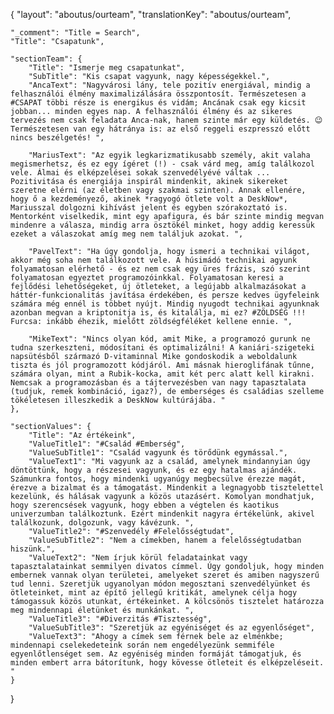 {
    "layout": "aboutus/ourteam",
	"translationKey": "aboutus/ourteam",

    "_comment": "Title = Search", 
    "Title": "Csapatunk",

    "sectionTeam": {
		"Title": "Ismerje meg csapatunkat",
        "SubTitle": "Kis csapat vagyunk, nagy képességekkel.",
        "AncaText": "Nagyvárosi lány, tele pozitív energiával, mindig a felhasználói élmény maximalizálására összpontosít. Természetesen a #CSAPAT többi része is energikus és vidám; Ancának csak egy kicsit jobban... minden egyes nap. A felhasználói élmény és az sikeres tervezés nem csak feladata Anca-nak, hanem szinte már egy küldetés. 😉 Természetesen van egy hátránya is: az első reggeli eszpresszó előtt nincs beszélgetés! ",

        "MariusText": "Az egyik legkarizmatikusabb személy, akit valaha megismerhetsz, és ez egy ígéret (!) - csak várd meg, amíg találkozol vele. Álmai és elképzelései sokak szenvedélyévé váltak ... Pozitivitása és energiája inspirál mindenkit, akinek sikereket szeretne elérni (az életben vagy szakmai szinten). Annak ellenére, hogy ő a kezdeményező, akinek *ragyogó ötlete volt a DeskNow*, Mariusszal dolgozni kihívást jelent és egyben szórakoztató is. Mentorként viselkedik, mint egy apafigura, és bár szinte mindig megvan mindenre a válasza, mindig arra ösztökél minket, hogy addig keressük ezeket a válaszokat amíg meg nem találjuk azokat. ",

        "PavelText": "Ha úgy gondolja, hogy ismeri a technikai világot, akkor még soha nem találkozott vele. A húsimádó technikai agyunk folyamatosan elérhető - és ez nem csak egy üres frázis, szó szerint folyamatosan egyeztet programozóinkkal. Folyamatosan keresi a fejlődési lehetőségeket, új ötleteket, a legújabb alkalmazásokat a háttér-funkcionalitás javítása érdekében, és persze kedves ügyfeleink számára még ennél is többet nyújt. Mindig nyugodt technikai agyunknak azonban megvan a kriptonitja is, és kitalálja, mi ez? #ZÖLDSÉG !!! Furcsa: inkább éhezik, mielőtt zöldségféléket kellene ennie. ",

        "MikeText": "Nincs olyan kód, amit Mike, a programozó gurunk ne tudna szerkeszteni, módosítani és optimalizálni! A kaniári-szigeteki napsütésből származó D-vitaminnal Mike gondoskodik a weboldalunk tiszta és jól programozott kódjáról. Ami másnak hieroglifának tűnne, számára olyan, mint a Rubik-kocka, amit két perc alatt kell kirakni. Nemcsak a programozásban és a tájtervezésben van nagy tapasztalata (tudjuk, remek kombináció, igaz?), de emberséges és családias szelleme tökéletesen illeszkedik a DeskNow kultúrájába. "
	},

    "sectionValues": {
		"Title": "Az értékeink",
        "ValueTitle1": "#Család #Emberség",
        "ValueSubTitle1": "Család vagyunk és törődünk egymással.",
        "ValueText1": "Mi vagyunk az a család, amelynek mindannyian úgy döntöttünk, hogy a részesei vagyunk, és ez egy hatalmas ajándék. Számunkra fontos, hogy mindenki ugyanúgy megbecsülve érezze magát, érezve a bizalmat és a támogatást. Mindenkit a legnagyobb tisztelettel kezelünk, és hálásak vagyunk a közös utazásért. Komolyan mondhatjuk, hogy szerencsések vagyunk, hogy ebben a végtelen és kaotikus univerzumban találkoztunk. Ezért mindenkit nagyra értékelünk, akivel találkozunk, dolgozunk, vagy kávézunk. ",
        "ValueTitle2": "#Szenvedély #Felelősségtudat",
        "ValueSubTitle2": "Nem a címekben, hanem a felelősségtudatban hiszünk.",
        "ValueText2": "Nem írjuk körül feladatainkat vagy tapasztalatainkat semmilyen divatos címmel. Úgy gondoljuk, hogy minden embernek vannak olyan területei, amelyeket szeret és amiben nagyszerű tud lenni. Szeretjük ugyanolyan módon megosztani szenvedélyünket és ötleteinket, mint az építő jellegű kritikát, amelynek célja hogy támogassuk közös utunkat, értékeinket. A kölcsönös tisztelet határozza meg mindennapi életünket és munkánkat. ",
        "ValueTitle3": "#Diverzitás #Tisztesség",
        "ValueSubTitle3": "Szeretjük az egyéniséget és az egyenlőséget",
        "ValueText3": "Ahogy a címek sem férnek bele az elménkbe; mindennapi cselekedeteink során nem engedélyezünk semmiféle egyenlőtlenséget sem. Az egyéniség minden formáját támogatjuk, és minden embert arra bátorítunk, hogy kövesse ötleteit és elképzeléseit. "
	}
}